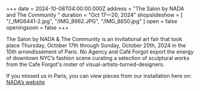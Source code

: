 +++
date = 2024-10-08T04:00:00.000Z
address = "The Salon by NADA and The Community "
duration = "Oct 17—20, 2024"
shopslideshow = [ "/_IMG6441-2.jpg", "/IMG_8662.JPG", "/IMG_8650.jpg" ]
open = false
openingsoon = false
+++

The Salon by NADA & The Community is an invitational art fair that took place Thursday, October 17th through Sunday, October 20th, 2024 in the 10th arrondissement of Paris. No Agency and Café Forgot export the energy of downtown NYC’s fashion scene curating a selection of sculptural works from the Cafe Forgot's roster of visual-artists-turned-designers. 

If you missed us in Paris, you can view pieces from our installation here on: [NADA’s website](https://thesalon.paris/en/viewing-rooms/1444 "virtual viewing room")
